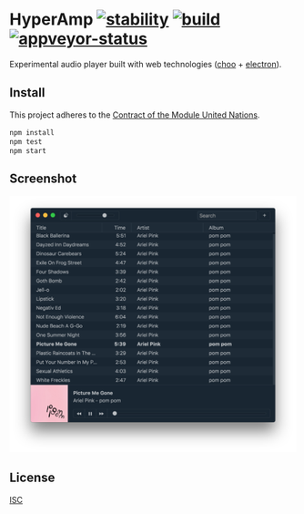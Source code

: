 # HyperAmp [![stability][stability-img]][stability-url] [![build][build-img]][build-url] [![appveyor-status][appveyor-img]][appveyor-url]

[stability-img]: https://img.shields.io/badge/stability-experimental-orange.svg
[stability-url]: https://nodejs.org/api/documentation.html#documentation_stability_index
[build-img]: https://img.shields.io/travis/hypermodules/hyperamp/master.svg
[build-url]: https://travis-ci.org/hypermodules/hyperamp
[standard-img]: https://img.shields.io/badge/code%20style-standard-brightgreen.svg
[standard-url]: https://github.com/feross/standard
[appveyor-img]: https://ci.appveyor.com/api/projects/status/ajdq0to9sk4ahexa?svg=true&&style=flat-square
[appveyor-url]: https://ci.appveyor.com/project/bcomnes/hyperamp

Experimental audio player built with web technologies ([choo](https://github.com/yoshuawuyts/choo) + [electron](https://github.com/electron/electron)).

## Install

This project adheres to the [Contract of the Module United Nations](http://module.party).

```
npm install
npm test
npm start
```

## Screenshot

![screenshot](screenshot.png)

## License

[ISC](license.md)
